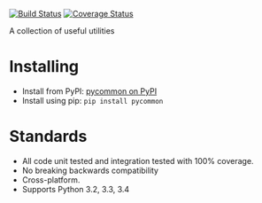 [![Build Status](https://travis-ci.org/dgrant/pycommon.png)](https://travis-ci.org/dgrant/pycommon) [![Coverage Status](https://coveralls.io/repos/dgrant/pycommon/badge.png)](https://coveralls.io/r/dgrant/pycommon)

A collection of useful utilities

Installing
==========

* Install from PyPI: [pycommon on PyPI](https://pypi.python.org/pypi/pycommon)
* Install using pip: `pip install pycommon`

Standards
=========

* All code unit tested and integration tested with 100% coverage.
* No breaking backwards compatibility
* Cross-platform.
* Supports Python 3.2, 3.3, 3.4
